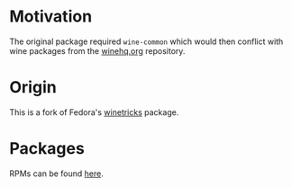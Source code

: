 # Motivation
The original package required `wine-common` which would then conflict with
wine packages from the [winehq.org](https://wiki.winehq.org/Fedora) repository.

# Origin
This is a fork of Fedora's
[winetricks](https://src.fedoraproject.org/rpms/winetricks) package.

# Packages
RPMs can be found
[here](https://copr.fedorainfracloud.org/coprs/poettlerric/winetricks/).

